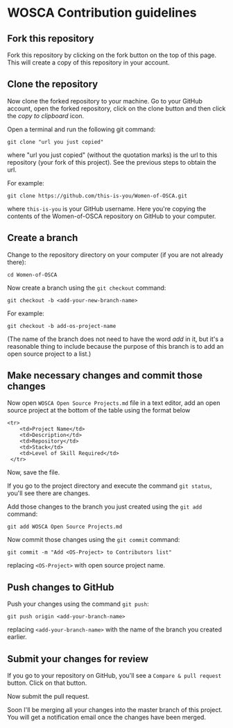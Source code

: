 # WOSCA Contribution guidelines

## Fork this repository

Fork this repository by clicking on the fork button on the top of this page.
This will create a copy of this repository in your account.

## Clone the repository

Now clone the forked repository to your machine. Go to your GitHub account, open the forked repository, click on the clone button and then click the *copy to clipboard* icon.

Open a terminal and run the following git command:

```
git clone "url you just copied"
```
where "url you just copied" (without the quotation marks) is the url to this repository (your fork of this project). See the previous steps to obtain the url.

For example:
```
git clone https://github.com/this-is-you/Women-of-OSCA.git
```
where `this-is-you` is your GitHub username. Here you're copying the contents of the Women-of-OSCA repository on GitHub to your computer.

## Create a branch

Change to the repository directory on your computer (if you are not already there):

```
cd Women-of-OSCA
```
Now create a branch using the `git checkout` command:
```
git checkout -b <add-your-new-branch-name>
```

For example:
```
git checkout -b add-os-project-name
```
(The name of the branch does not need to have the word *add* in it, but it's a reasonable thing to include because the purpose of this branch is to add an open source project to a list.)

## Make necessary changes and commit those changes

Now open `WOSCA Open Source Projects.md` file in a text editor, add an open source project at the bottom of the table using the format below
```
<tr>
    <td>Project Name</td>
    <td>Description</td>
    <td>Repository</td>
    <td>Stack</td>
    <td>Level of Skill Required</td>
 </tr>
```
Now, save the file.


If you go to the project directory and execute the command `git status`, you'll see there are changes.


Add those changes to the branch you just created using the `git add` command:

```
git add WOSCA Open Source Projects.md
```

Now commit those changes using the `git commit` command:
```
git commit -m "Add <OS-Project> to Contributors list"
```
replacing `<OS-Project>` with open source project name.

## Push changes to GitHub

Push your changes using the command `git push`:
```
git push origin <add-your-branch-name>
```
replacing `<add-your-branch-name>` with the name of the branch you created earlier.

## Submit your changes for review

If you go to your repository on GitHub, you'll see a  `Compare & pull request` button. Click on that button.

Now submit the pull request.

Soon I'll be merging all your changes into the master branch of this project. You will get a notification email once the changes have been merged.
